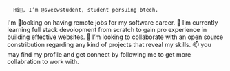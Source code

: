       Hi👋, I’m @svecwstudent, student persuing btech.
 I'm 👀looking on having remote jobs for my software career.
 🌱 I’m currently learning full stack devolopment from scratch to gain pro experience in building effective websites.
 💞️ I’m looking to collaborate with an open source constribution regarding any kind of projects that reveal my skills.
 📫 you may find my profile and get connect by following me to get more collabration to work with.

